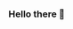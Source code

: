 ### Hello there 👋

<!--
**sebastian9991/sebastian9991** is a ✨ _special_ ✨ repository because its `README.md` (this file) appears on your GitHub profile.



[![Top Langs](https://github-readme-stats.vercel.app/api/top-langs/?username=sebastian9991)](https://github.com/anuraghazra/github-readme-stats)


- 🔭 I’m currently working with general frameworks used in industry, and some pytorch projects.  
- 🌱 I’m currently trying to be adept at Rust!
- 👯 I’m looking to collaborate on startups and contributions
